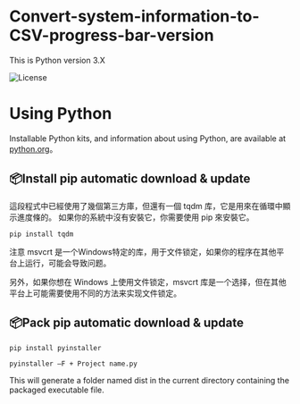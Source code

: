 # Convert-system-information-to-CSV-progress-bar-version

This is Python version 3.X

![License](https://img.shields.io/pypi/pyversions/3)


Using Python
====
Installable Python kits, and information about using Python, are available at [python.org](https://www.python.org/)。


📦Install
pip automatic download & update
-------
這段程式中已經使用了幾個第三方庫，但還有一個 tqdm 库，它是用來在循環中顯示進度條的。
如果你的系統中沒有安裝它，你需要使用 pip 來安裝它。
```
pip install tqdm
```
注意
msvcrt 是一个Windows特定的库，用于文件锁定，如果你的程序在其他平台上运行，可能会导致问题。

另外，如果你想在 Windows 上使用文件锁定，msvcrt 库是一个选择，但在其他平台上可能需要使用不同的方法来实现文件锁定。

📦Pack
pip automatic download & update
-------
```
pip install pyinstaller
```
```
pyinstaller –F + Project name.py
```
This will generate a folder named dist in the current directory containing the packaged executable file.
